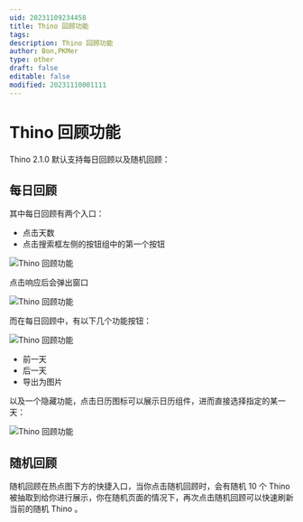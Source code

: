 ```yaml
---
uid: 20231109234458
title: Thino 回顾功能
tags: 
description: Thino 回顾功能
author: Bon,PKMer
type: other
draft: false
editable: false
modified: 20231110001111
---
```


# Thino 回顾功能

Thino 2.1.0 默认支持每日回顾以及随机回顾：

## 每日回顾

其中每日回顾有两个入口：

- 点击天数
- 点击搜索框左侧的按钮组中的第一个按钮

![Thino 回顾功能](https://cdn.pkmer.cn/images/Pasted%20image%2020231109140953.png!pkmer)

点击响应后会弹出窗口

![Thino 回顾功能](https://cdn.pkmer.cn/images/Pasted%20image%2020231109141903.png!pkmer)

而在每日回顾中，有以下几个功能按钮：

![Thino 回顾功能](https://cdn.pkmer.cn/images/Pasted%20image%2020231109142110.png!pkmer)

- 前一天
- 后一天
- 导出为图片

以及一个隐藏功能，点击日历图标可以展示日历组件，进而直接选择指定的某一天：

![Thino 回顾功能](https://cdn.pkmer.cn/images/Pasted%20image%2020231109142137.png!pkmer)

## 随机回顾

随机回顾在热点图下方的快捷入口，当你点击随机回顾时，会有随机 10 个 Thino 被抽取到给你进行展示，你在随机页面的情况下，再次点击随机回顾可以快速刷新当前的随机 Thino 。

